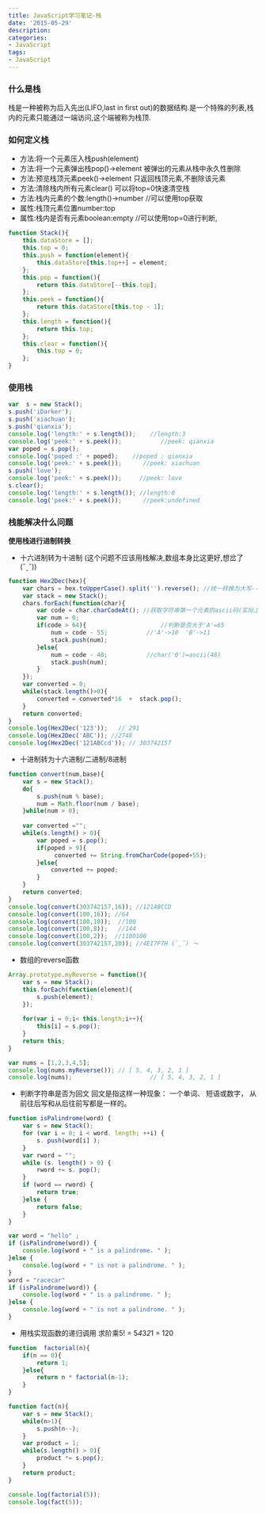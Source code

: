 ```yaml
---
title: JavaScript学习笔记-栈
date: '2015-05-29'
description:
categories:
- JavaScript
tags:
- JavaScript
---
```


### 什么是栈

栈是一种被称为后入先出(LIFO,last in first out)的数据结构.是一个特殊的列表,栈内的元素只能通过一端访问,这个端被称为栈顶.
### 如何定义栈
- 方法:将一个元素压入栈push(element)
- 方法:将一个元素弹出栈pop()->element   被弹出的元素从栈中永久性删除
- 方法:预览栈顶元素peek()->element         只返回栈顶元素,不删除该元素
- 方法:清除栈内所有元素clear()   可以将top=0快速清空栈
- 方法:栈内元素的个数:length()->number //可以使用top获取
- 属性:栈顶元素位置number:top
- 属性:栈内是否有元素boolean:empty  //可以使用top=0进行判断,

<!--more-->

```javascript
function Stack(){
    this.dataStore = [];
    this.top = 0;
    this.push = function(element){
        this.dataStore[this.top++] = element;
    };
    this.pop = function(){
        return this.dataStore[--this.top];
    };
    this.peek = function(){
        return this.dataStore[this.top - 1];
    };
    this.length = function(){
        return this.top;
    };
    this.clear = function(){
        this.top = 0;
    };
}
```
### 使用栈
```javascript
var  s = new Stack();
s.push('iDarker');
s.push('xiachuan');
s.push('qianxia');
console.log('length:' + s.length());    //length:3
console.log('peek:' + s.peek());           //peek: qianxia
var poped = s.pop();
console.log('poped :' + poped);    //poped : qianxia
console.log('peek:' + s.peek());      //peek: xiachuan
s.push('love');
console.log('peek:' + s.peek());     //peek: love
s.clear();
console.log('length:' + s.length()); //length:0
console.log('peek:' + s.peek());      //peek:undefined
```
### 栈能解决什么问题
**使用栈进行进制转换**

- 十六进制转为十进制  (这个问题不应该用栈解决,数组本身比这更好,想岔了 (ˇˍˇ))

```javascript
function Hex2Dec(hex){
    var chars = hex.toUpperCase().split('').reverse(); //统一转换为大写-->分割成字符数组-->倒序排列
    var stack = new Stack();
    chars.forEach(function(char){
        var code = char.charCodeAt(); //获取字符串第一个元素的ascii码(实际上是Unicode码)
        var num = 0;
        if(code > 64){                     //判断是否大于'A'=65
            num = code - 55;           //'A'->10  'B'->11
            stack.push(num);
        }else{
            num = code - 48;           //char('0')=ascii(48)
            stack.push(num);
        }
    });
    var converted = 0;
    while(stack.length()>0){
        converted = converted*16  +  stack.pop();
    }
    return converted;
}
console.log(Hex2Dec('123'));   // 291
console.log(Hex2Dec('ABC')); //2748
console.log(Hex2Dec('121ABCcd')); // 303742157
```
- 十进制转为十六进制/二进制/8进制

```javascript
function convert(num,base){
    var s = new Stack();
    do{
        s.push(num % base);
        num = Math.floor(num / base);
    }while(num > 0);
    
    var converted ="";
    while(s.length() > 0){
        var poped = s.pop();
        if(poped > 9){
             converted += String.fromCharCode(poped+55);
        }else{
            converted += poped;
        }
    }
    return converted;
}
console.log(convert(303742157,16)); //121ABCCD
console.log(convert(100,16)); //64
console.log(convert(100,10));  //100
console.log(convert(100,8));   //144
console.log(convert(100,2));  //1100100
console.log(convert(303742157,20)); //4EI7F7H (ˇˍˇ) ～
```
- 数组的reverse函数

```javascript
Array.prototype.myReverse = function(){
    var s = new Stack();
    this.forEach(function(element){
        s.push(element);
    });
    
    for(var i = 0;i< this.length;i++){
        this[i] = s.pop();
    }
    return this;
}

var nums = [1,2,3,4,5];
console.log(nums.myReverse()); // [ 5, 4, 3, 2, 1 ]
console.log(nums);                      // [ 5, 4, 3, 2, 1 ]
```

- 判断字符串是否为回文
回文是指这样一种现象： 一个单词、 短语或数字， 从前往后写和从后往前写都是一样的。

```javascript
function isPalindrome(word) {
    var s = new Stack();
    for (var i = 0; i < word. length; ++i) {
        s. push(word[i] );
    }
    var rword = "";
    while (s. length() > 0) {
        rword += s. pop();
    }
    if (word == rword) {
        return true;
    }else {
        return false;
    }
}

var word = "hello" ;
if (isPalindrome(word)) {
    console.log(word + " is a palindrome. " );
}else {
    console.log(word + " is not a palindrome. " );
}
word = "racecar"
if (isPalindrome(word)) {
    console.log(word + " is a palindrome. " );
}else {
    console.log(word + " is not a palindrome. " );
}
```
- 用栈实现函数的递归调用
求阶乘5! = 5*4*3*2*1 = 120

```javascript
function  factorial(n){
    if(n == 0){
        return 1;
    }else{
        return n * factorial(n-1);
    }
}

function fact(n){
    var s = new Stack();
    while(n>1){
        s.push(n--);
    }
    var product = 1;
    while(s.length() > 0){
        product *= s.pop();
    }
    return product;
}

console.log(factorial(5));
console.log(fact(5));
```